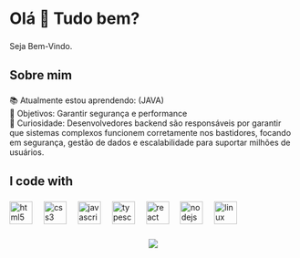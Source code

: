 <h1 align="left">Olá 👋 Tudo bem?</h1>

###

<p align="left">Seja Bem-Vindo.</p>

###

<h2 align="left">Sobre mim</h2>

###

<p align="left">📚 Atualmente estou aprendendo: (JAVA)<br>🎯 Objetivos: Garantir segurança e performance<br>🎲 Curiosidade: Desenvolvedores backend são responsáveis por garantir que sistemas complexos funcionem corretamente nos bastidores, focando em segurança, gestão de dados e escalabilidade para suportar milhões de usuários.</p>

###

<h2 align="left">I code with</h2>

###

<div align="left">
  <img src="https://cdn.jsdelivr.net/gh/devicons/devicon/icons/html5/html5-original.svg" height="40" alt="html5 logo"  />
  <img width="12" />
  <img src="https://cdn.jsdelivr.net/gh/devicons/devicon/icons/css3/css3-original.svg" height="40" alt="css3 logo"  />
  <img width="12" />
  <img src="https://cdn.jsdelivr.net/gh/devicons/devicon/icons/javascript/javascript-original.svg" height="40" alt="javascript logo"  />
  <img width="12" />
  <img src="https://cdn.jsdelivr.net/gh/devicons/devicon/icons/typescript/typescript-original.svg" height="40" alt="typescript logo"  />
  <img width="12" />
  <img src="https://cdn.jsdelivr.net/gh/devicons/devicon/icons/react/react-original.svg" height="40" alt="react logo"  />
  <img width="12" />
  <img src="https://cdn.jsdelivr.net/gh/devicons/devicon/icons/nodejs/nodejs-original.svg" height="40" alt="nodejs logo"  />
  <img width="12" />
  <img src="https://cdn.jsdelivr.net/gh/devicons/devicon/icons/linux/linux-original.svg" height="40" alt="linux logo"  />
</div>

###

<div align="center">
  <img src="https://profile-counter.glitch.me/gideony/count.svg?"  />
</div>

###
